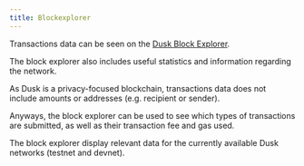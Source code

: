 ```yaml
---
title: Blockexplorer
---
```


Transactions data can be seen on the [Dusk Block Explorer](https://explorer.dusk.network/).

The block explorer also includes useful statistics and information regarding the network.

As Dusk is a privacy-focused blockchain, transactions data does not include amounts or addresses (e.g. recipient or sender).

Anyways, the block explorer can be used to see which types of transactions are submitted, as well as their transaction fee and gas used. 

The block explorer display relevant data for the currently available Dusk networks (testnet and devnet).